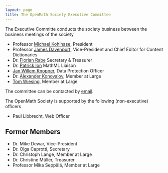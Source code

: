 ```yaml
---
layout: page
title: The OpenMath Society Executive Committee
---
```

The Executive Committe conducts the society business between the business meetings of the
society

* Professor [Michael Kohlhase](http://kwarc.info/kohlhase), President
* Professor [James Davenport](http://www.bath.ac.uk/~masjhd/), Vice-President and Chief Editor for Content Dictionaries
* Dr. [Florian Rabe](http://kwarc.info/frabe) Secretary & Treasurer
* Dr. [Patrick Ion](http://www-personal.umich.edu/~pion/) MathML Liaison
* [Jan Willem Knopper](https://www.tue.nl/universiteit/faculteiten/wiskunde-informatica/de-faculteit/medewerkers/detail/ep/e/d/ep-uid/19950962/),
  Data Protection Officer
* Dr. [Alexander Konovalov](http://blogs.cs.st-andrews.ac.uk/alexk/), Member at Large 
* [Tom Wiesing](https://kwarc.info/people/twiesing), Member at Large

The committee can be contacted by [email](mailto:om-sc@openmath.org).

The OpenMath Society is supported by the following (non-executive) officers
* Paul Libbrecht, Web Officer

## Former Members 

* Dr. Mike Dewar, Vice-President
* Dr. Olga Caprotti, Secretary
* Dr. Christoph Lange, Member at Large
* Dr. Christine Müller, Treasurer
* Professor Mika Seppälä, Member at Large


